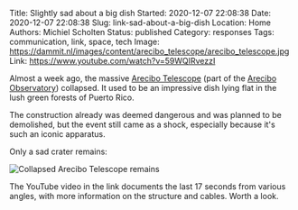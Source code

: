 Title: Slightly sad about a big dish
Started: 2020-12-07 22:08:38
Date: 2020-12-07 22:08:38
Slug: link-sad-about-a-big-dish
Location: Home
Authors: Michiel Scholten
Status: published
Category: responses
Tags: communication, link, space, tech
Image: https://dammit.nl/images/content/arecibo_telescope/arecibo_telescope.jpg
Link: https://www.youtube.com/watch?v=59WQIRvezzI

Almost a week ago, the massive [Arecibo Telescope](https://en.wikipedia.org/wiki/Arecibo_Telescope) (part of the [Arecibo Observatory](https://en.wikipedia.org/wiki/Arecibo_Observatory)) collapsed. It used to be an impressive dish lying flat in the lush green forests of Puerto Rico.

The construction already was deemed dangerous and was planned to be demolished, but the event still came as a shock, especially because it's such an iconic apparatus.

Only a sad crater remains:

![Collapsed Arecibo Telescope remains](https://dammit.nl/images/content/arecibo_telescope/120320_mt_arecibo_loss_feat.jpg)

The YouTube video in the link documents the last 17 seconds from various angles, with more information on the structure and cables. Worth a look.
